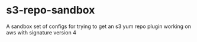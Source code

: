 # s3-repo-sandbox
A sandbox set of configs for trying to get an s3 yum repo plugin working on aws with signature version 4
